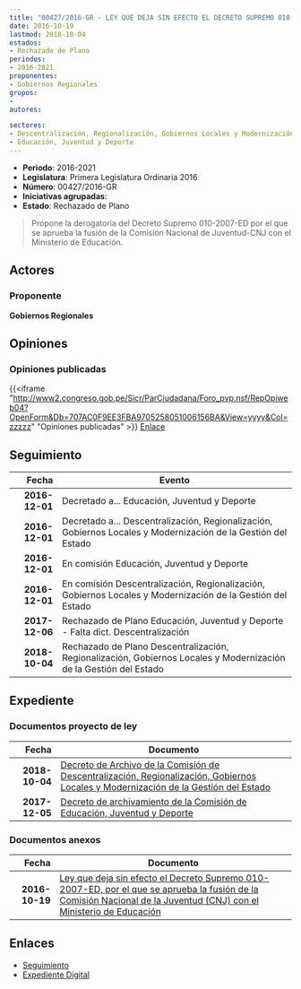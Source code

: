 ```yaml
---
title: "00427/2016-GR - LEY QUE DEJA SIN EFECTO EL DECRETO SUPREMO 010-2007-ED, POR EL QUE SE APRUEBA LA FUSIÓN DE LA COMISIÓN NACIONAL DE LA JUVENTUD-CNJ CON EL MINISTERIO DE EDUCACIÓN."
date: 2016-10-19
lastmod: 2018-10-04
estados:
- Rechazado de Plano
periodos:
- 2016-2021
proponentes:
- Gobiernos Regionales
grupos:
- 
autores:

sectores:
- Descentralización, Regionalización, Gobiernos Locales y Modernización de la Gestión del Estado
- Educación, Juventud y Deporte
---
```

- **Periodo**: 2016-2021
- **Legislatura**: Primera Legislatura Ordinaria 2016
- **Número**: 00427/2016-GR
- **Iniciativas agrupadas**: 
- **Estado**: Rechazado de Plano

> Propone la derogatoria del Decreto Supremo 010-2007-ED por el que se aprueba la fusión de la Comisión Nacional de Juventud-CNJ con el Ministerio de Educación.


## Actores

### Proponente

**Gobiernos Regionales**

## Opiniones

### Opiniones publicadas

{{<iframe "http://www2.congreso.gob.pe/Sicr/ParCiudadana/Foro_pvp.nsf/RepOpiweb04?OpenForm&Db=707AC0F9EE3FBA9705258051006156BA&View=yyyy&Col=zzzzz" "Opiniones publicadas" >}}
[Enlace](http://www2.congreso.gob.pe/Sicr/ParCiudadana/Foro_pvp.nsf/RepOpiweb04?OpenForm&Db=707AC0F9EE3FBA9705258051006156BA&View=yyyy&Col=zzzzz)


## Seguimiento

| Fecha | Evento |
|------:|--------|
| **2016-12-01** | Decretado a... Educación, Juventud y Deporte |
| **2016-12-01** | Decretado a... Descentralización, Regionalización, Gobiernos Locales y Modernización de la Gestión del Estado |
| **2016-12-01** | En comisión Educación, Juventud y Deporte |
| **2016-12-01** | En comisión Descentralización, Regionalización, Gobiernos Locales y Modernización de la Gestión del Estado |
| **2017-12-06** | Rechazado de Plano Educación, Juventud y Deporte - Falta dict. Descentralización |
| **2018-10-04** | Rechazado de Plano Descentralización, Regionalización, Gobiernos Locales y Modernización de la Gestión del Estado |

## Expediente

### Documentos proyecto de ley

| Fecha | Documento |
|------:|-----------|
| **2018-10-04** | [Decreto de Archivo de la Comisión de Descentralización, Regionalización, Gobiernos Locales y Modernización de la Gestión del Estado](http://www.leyes.congreso.gob.pe/Documentos/2016_2021/Decretos/Archivamiento/DA0042720180104.PDF) |
| **2017-12-05** | [Decreto de archivamiento de la Comisión de Educación, Juventud y Deporte](http://www.leyes.congreso.gob.pe/Documentos/2016_2021/Decretos/Archivamiento/DA0042720171205.pdf) |

### Documentos anexos

| Fecha | Documento |
|------:|-----------|
| **2016-10-19** | [Ley que deja sin efecto el Decreto Supremo 010-2007-ED, por el que se aprueba la fusión de la Comisión Nacional de la Juventud (CNJ) con el Ministerio de Educación](http://www.leyes.congreso.gob.pe/Documentos/2016_2021/Proyectos_de_Ley_y_de_Resoluciones_Legislativas/PL0042720161019.pdf) |

## Enlaces

- [Seguimiento](http://www2.congreso.gob.pe/Sicr/TraDocEstProc/CLProLey2016.nsf/f7fff46988ca05b1052578e100829cc7/3e204f17fbf3d4d805258051005c9c1f?OpenDocument)
- [Expediente Digital](http://www2.congreso.gob.pe/Sicr/TraDocEstProc/Expvirt_2011.nsf/visbusqptramdoc1621/00427?opendocument)

